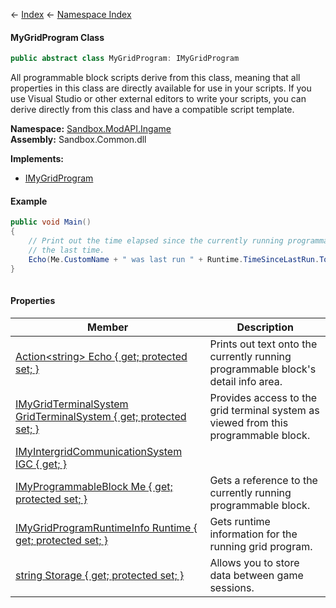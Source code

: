 ← [Index](Api-Index) ← [Namespace Index](Namespace-Index)

#### MyGridProgram Class

```csharp
public abstract class MyGridProgram: IMyGridProgram
```

All programmable block scripts derive from this class, meaning that all properties in this class are directly available for use in your scripts. If you use Visual Studio or other external editors to write your scripts, you can derive directly from this class and have a compatible script template.

**Namespace:** [Sandbox.ModAPI.Ingame](Sandbox.ModAPI.Ingame)  
**Assembly:** Sandbox.Common.dll

**Implements:**  
* [IMyGridProgram](Sandbox.ModAPI.IMyGridProgram)

#### Example

```csharp  
public void Main()  
{  
    // Print out the time elapsed since the currently running programmable block was run  
    // the last time.  
    Echo(Me.CustomName + " was last run " + Runtime.TimeSinceLastRun.TotalSeconds + " seconds ago.");  
}  
  
```

#### Properties

|Member|Description|
|---|---|
|[Action\<string\> Echo { get; protected set; }](Sandbox.ModAPI.Ingame.MyGridProgram.Echo)|Prints out text onto the currently running programmable block's detail info area.|
|[IMyGridTerminalSystem GridTerminalSystem { get; protected set; }](Sandbox.ModAPI.Ingame.MyGridProgram.GridTerminalSystem)|Provides access to the grid terminal system as viewed from this programmable block.|
|[IMyIntergridCommunicationSystem IGC { get; }](Sandbox.ModAPI.Ingame.MyGridProgram.IGC)||
|[IMyProgrammableBlock Me { get; protected set; }](Sandbox.ModAPI.Ingame.MyGridProgram.Me)|Gets a reference to the currently running programmable block.|
|[IMyGridProgramRuntimeInfo Runtime { get; protected set; }](Sandbox.ModAPI.Ingame.MyGridProgram.Runtime)|Gets runtime information for the running grid program.|
|[string Storage { get; protected set; }](Sandbox.ModAPI.Ingame.MyGridProgram.Storage)|Allows you to store data between game sessions.|

